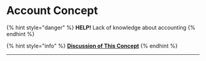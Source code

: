 # Account Concept

{% hint style="danger" %}
**HELP!** Lack of knowledge about accounting
{% endhint %}

{% hint style="info" %}
****[**Discussion of This Concept**](https://github.com/bumicode/erp-dev-docs/discussions?discussions\_q=label%3A%22Account+Module%22+)****
{% endhint %}

****
